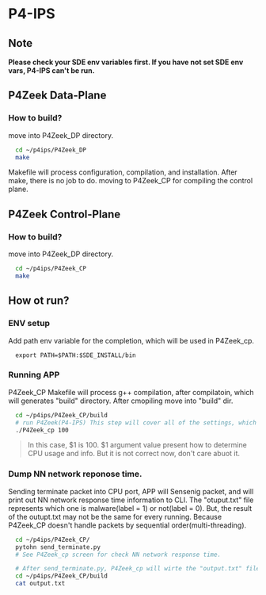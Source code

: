 # P4-IPS

## Note
**Please check your SDE env variables first. If you have not set SDE env vars, P4-IPS can't be run.**

## P4Zeek Data-Plane
### How to build?
move into P4Zeek_DP directory.
```bash
  cd ~/p4ips/P4Zeek_DP
  make
```
Makefile will process configuration, compilation, and installation.
After make, there is no job to do. moving to P4Zeek_CP for compiling the control plane.

## P4Zeek Control-Plane
### How to build?
move into P4Zeek_DP directory.
```bash
  cd ~/p4ips/P4Zeek_CP
  make
```

## How ot run?
### ENV setup

Add path env variable for the completion, which will be used in P4Zeek_cp.

```
  export PATH=$PATH:$SDE_INSTALL/bin
```

### Running APP
P4Zeek_CP Makefile will process g++ compilation, after compilatoin, which will generates "build" directory.
After cmopiling move into "build" dir.
```bash
  cd ~/p4ips/P4Zeek_CP/build
  # run P4Zeek(P4-IPS) This step will cover all of the settings, which include setting table, insertnig entries of table, port setting.
  ./P4Zeek_cp 100
```
> In this case, $1 is 100. $1 argument value present how to determine CPU usage and info. But it is not correct now, don't care abuot it.

### Dump NN network reponose time.
Sending terminate packet into CPU port, APP will Sensenig packet, and will print out NN network response time information to CLI.
The "otuput.txt" file represents which one is malware(label = 1) or not(label = 0). But, the result of the outupt.txt may not be the same for every running. 
Because P4Zeek_CP doesn't handle packets by sequential order(multi-threading).
```bash
  cd ~/p4ips/P4Zeek_CP/
  pytohn send_terminate.py
  # See P4Zeek_cp screen for check NN network response time.
```
```bash
  # After send_terminate.py, P4Zeek_cp will wirte the "output.txt" file, which repersents the flow is malware or not.
  cd ~/p4ips/P4Zeek_CP/build
  cat output.txt
```
